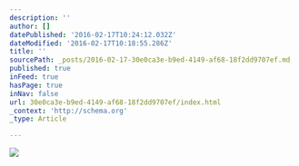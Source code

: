 ```yaml
---
description: ''
author: []
datePublished: '2016-02-17T10:24:12.032Z'
dateModified: '2016-02-17T10:18:55.286Z'
title: ''
sourcePath: _posts/2016-02-17-30e0ca3e-b9ed-4149-af68-18f2dd9707ef.md
published: true
inFeed: true
hasPage: true
inNav: false
url: 30e0ca3e-b9ed-4149-af68-18f2dd9707ef/index.html
_context: 'http://schema.org'
_type: Article

---
```

![](https://the-grid-user-content.s3-us-west-2.amazonaws.com/d6fbee0f-7bd4-4a60-904a-b50708381c35.JPG)